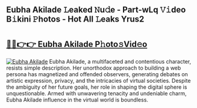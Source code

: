 ## Eubha Akilade 𝙻eaked 𝙽u𝚍e - Part-wLq 𝚅𝚒deo B𝚒kini 𝙿hotos - Hot All 𝙻eaks Yrus2

# <h2><a href="http://ld0ebzb.urlbe.top/?page=Eubha+Akilade">🔗🔗👉👉 Eubha Akilade P𝚑oto𝚜Vid𝚎o</a></h2>

[![Eubha Akilade](https://i.imgur.com/eBuTRDB.gif)](http://ld0ebzb.urlbe.top/?page=Eubha+Akilade)
Eubha Akilade, a multifaceted and contentious character, resists simple description. Her unorthodox approach to building a web persona has magnetized and offended observers, generating debates on artistic expression, privacy, and the intricacies of virtual societies. Despite the ambiguity of her future goals, her role in shaping the digital sphere is unquestionable. Armed with unwavering tenacity and undeniable charm, Eubha Akilade influence in the virtual world is boundless.
